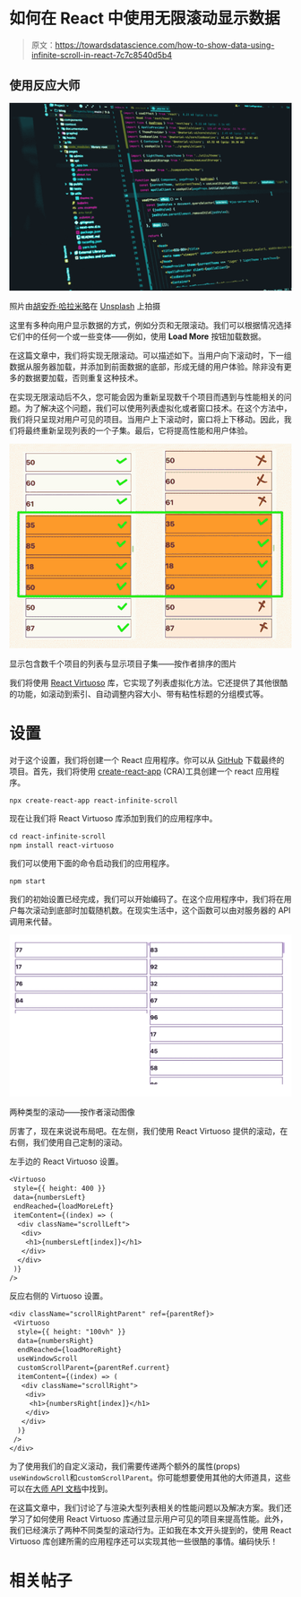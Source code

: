 # 如何在 React 中使用无限滚动显示数据

> 原文：<https://towardsdatascience.com/how-to-show-data-using-infinite-scroll-in-react-7c7c8540d5b4>

## 使用反应大师

![](img/39d75528c8a9e7c39372edc99861ba6c.png)

照片由[胡安乔·哈拉米略](https://unsplash.com/es/@juanjodev02?utm_source=unsplash&utm_medium=referral&utm_content=creditCopyText)在 [Unsplash](https://unsplash.com/@lautaroandreani?utm_source=unsplash&utm_medium=referral&utm_content=creditCopyText) 上拍摄

这里有多种向用户显示数据的方式，例如分页和无限滚动。我们可以根据情况选择它们中的任何一个或一些变体——例如，使用 **Load More** 按钮加载数据。

在这篇文章中，我们将实现无限滚动。可以描述如下。当用户向下滚动时，下一组数据从服务器加载，并添加到前面数据的底部，形成无缝的用户体验。除非没有更多的数据要加载，否则重复这种技术。

在实现无限滚动后不久，您可能会因为重新呈现数千个项目而遇到与性能相关的问题。为了解决这个问题，我们可以使用列表虚拟化或者窗口技术。在这个方法中，我们将只呈现对用户可见的项目。当用户上下滚动时，窗口将上下移动。因此，我们将最终重新呈现列表的一个子集。最后，它将提高性能和用户体验。

![](img/0fefb68e616b20edcab8d1f27c579e60.png)

显示包含数千个项目的列表与显示项目子集——按作者排序的图片

我们将使用 [React Virtuoso](https://virtuoso.dev/) 库，它实现了列表虚拟化方法。它还提供了其他很酷的功能，如滚动到索引、自动调整内容大小、带有粘性标题的分组模式等。

# 设置

对于这个设置，我们将创建一个 React 应用程序。你可以从 [GitHub](https://github.com/lifeparticle/react-infinite-scroll) 下载最终的项目。首先，我们将使用 [create-react-app](https://create-react-app.dev/) (CRA)工具创建一个 react 应用程序。

```
npx create-react-app react-infinite-scroll
```

现在让我们将 React Virtuoso 库添加到我们的应用程序中。

```
cd react-infinite-scroll
npm install react-virtuoso
```

我们可以使用下面的命令启动我们的应用程序。

```
npm start
```

我们的初始设置已经完成，我们可以开始编码了。在这个应用程序中，我们将在用户每次滚动到底部时加载随机数。在现实生活中，这个函数可以由对服务器的 API 调用来代替。

![](img/39ea839801e21663400161993fb99798.png)

两种类型的滚动——按作者滚动图像

厉害了，现在来说说布局吧。在左侧，我们使用 React Virtuoso 提供的滚动，在右侧，我们使用自己定制的滚动。

左手边的 React Virtuoso 设置。

```
<Virtuoso
 style={{ height: 400 }}
 data={numbersLeft}
 endReached={loadMoreLeft}
 itemContent={(index) => (
  <div className="scrollLeft">
   <div>
    <h1>{numbersLeft[index]}</h1>
   </div>
  </div>
 )}
/>
```

反应右侧的 Virtuoso 设置。

```
<div className="scrollRightParent" ref={parentRef}>
 <Virtuoso
  style={{ height: "100vh" }}
  data={numbersRight}
  endReached={loadMoreRight}
  useWindowScroll
  customScrollParent={parentRef.current}
  itemContent={(index) => (
   <div className="scrollRight">
    <div>
     <h1>{numbersRight[index]}</h1>
    </div>
   </div>
  )}
 />
</div>
```

为了使用我们的自定义滚动，我们需要传递两个额外的属性(props) `useWindowScroll`和`customScrollParent`。你可能想要使用其他的大师道具，这些可以在[大师 API 文档](https://virtuoso.dev/virtuoso-api-reference/)中找到。

在这篇文章中，我们讨论了与渲染大型列表相关的性能问题以及解决方案。我们还学习了如何使用 React Virtuoso 库通过显示用户可见的项目来提高性能。此外，我们已经演示了两种不同类型的滚动行为。正如我在本文开头提到的，使用 React Virtuoso 库创建所需的应用程序还可以实现其他一些很酷的事情。编码快乐！

# 相关帖子

[](/how-to-dockerize-an-existing-react-application-c27bd8517dcb) 